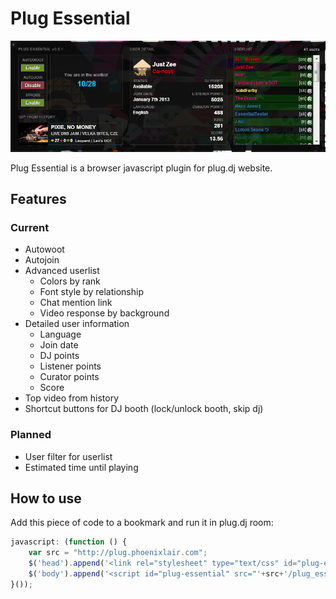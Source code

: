 Plug Essential
==========

![preview](website/static/preview.png)

Plug Essential is a browser javascript plugin for plug.dj website.

Features
---------
### Current
- Autowoot
- Autojoin
- Advanced userlist
    * Colors by rank
    * Font style by relationship
    * Chat mention link
    * Video response by background
- Detailed user information
    * Language
    * Join date
    * DJ points
    * Listener points
    * Curator points
    * Score
- Top video from history
- Shortcut buttons for DJ booth (lock/unlock booth, skip dj)
    
### Planned
- User filter for userlist
- Estimated time until playing

How to use
---------
    
Add this piece of code to a bookmark and run it in plug.dj room:

```javascript
javascript: (function () {
    var src = "http://plug.phoenixlair.com";
    $('head').append('<link rel="stylesheet" type="text/css" id="plug-essential-css" href="'+src+'/plug_essential.css" />');
    $('body').append('<script id="plug-essential" src="'+src+'/plug_essential.js"></script>');
}());
```
